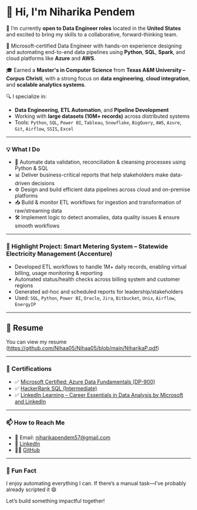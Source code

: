 # 👋 Hi, I'm Niharika Pendem

📌 I’m currently **open to Data Engineer roles** located in the **United States** and excited to bring my skills to a collaborative, forward-thinking team.

🎯 Microsoft-certified Data Engineer with hands-on experience designing and automating end-to-end data pipelines using **Python**, **SQL**, **Spark**, and cloud platforms like **Azure** and **AWS**.

🎓 Earned a **Master's in Computer Science** from **Texas A&M University – Corpus Christi**, with a strong focus on **data engineering**, **cloud integration**, and **scalable analytics systems**.

🔍 I specialize in:
- **Data Engineering**, **ETL Automation**, and **Pipeline Development**
- Working with **large datasets (10M+ records)** across distributed systems
- Tools: `Python`, `SQL`, `Power BI`, `Tableau`, `Snowflake`, `BigQuery`, `AWS`, `Azure`, `Git`, `Airflow`, `SSIS`, `Excel`

---

### 💡 What I Do

- 🔧 Automate data validation, reconciliation & cleansing processes using Python & SQL
- 📊 Deliver business-critical reports that help stakeholders make data-driven decisions
- ⚙️ Design and build efficient data pipelines across cloud and on-premise platforms
- 📥 Build & monitor ETL workflows for ingestion and transformation of raw/streaming data
- 🛠 Implement logic to detect anomalies, data quality issues & ensure smooth workflows

---

### 🌟 Highlight Project: **Smart Metering System – Statewide Electricity Management (Accenture)**

- Developed ETL workflows to handle 1M+ daily records, enabling virtual billing, usage monitoring & reporting
- Automated status/health checks across billing system and customer regions
- Generated ad-hoc and scheduled reports for leadership/stakeholders
- Used: `SQL`, `Python`, `Power BI`, `Oracle`, `Jira`, `Bitbucket`, `Unix`, `Airflow`, `EnergyIP`

---

## 📄 Resume
You can view my resume (https://github.com/Nihaa05/Nihaa05/blob/main/NiharikaP.pdf)

---
### 📜 Certifications

- ✅ [Microsoft Certified: Azure Data Fundamentals (DP-900)](https://learn.microsoft.com/en-us/users/pendemniharika-7965/credentials/125ff39ed473009d?ref=https%3A%2F%2Fwww.linkedin.com%2F)  
- ✅ [HackerRank SQL (Intermediate)](https://www.hackerrank.com/certificates/iframe/ec70a41b5c00)
- ✅ [LinkedIn Learning – Career Essentials in Data Analysis by Microsoft and LinkedIn](https://www.linkedin.com/learning/certificates/5bcd8e377fed2e08de22328b2b3a0818761096d9d577080d5f9c5f8832a470ad?u=75727812)
  
----

### 📫 How to Reach Me

- 📧 Email: niharikapendem57@gmail.com
- 💼 [LinkedIn](https://www.linkedin.com/in/niharika-pendem/)
- 🧑‍💻 [GitHub](https://github.com/Nihaa05)

---

### 🚀 Fun Fact
I enjoy automating everything I can. If there’s a manual task—I’ve probably already scripted it 😄

Let’s build something impactful together!
